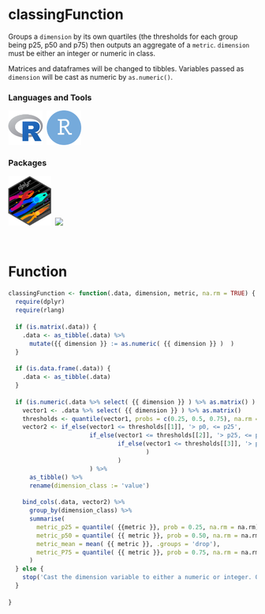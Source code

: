 # classingFunction
Groups a ```dimension``` by its own quartiles (the thresholds for each group being p25, p50 and p75) then outputs an aggregate of a ```metric```. ```dimension``` must be either an integer or numeric in class.

Matrices and dataframes will be changed to tibbles. Variables passed as ```dimension``` will be cast as numeric by ```as.numeric()```.


### Languages and Tools
<div>
  <img src="https://github.com/devicons/devicon/blob/master/icons/r/r-original.svg" title="r" alt="r" width="70" height="70"/>&nbsp;
  <img src="https://github.com/devicons/devicon/blob/master/icons/rstudio/rstudio-original.svg" title="RStudio" alt="RStudio" width="70" height="70"/>&nbsp;
</div>

### Packages
<div>
  <img src="https://github.com/tidyverse/dplyr/raw/main/man/figures/logo.png" height="100" style="max-width: 100%;"/>&nbsp;
  <img src="https://github.com/tidyverse/rlang/raw/main/man/figures/logo.png" height="100" style="max-width: 100%;"/>&nbsp;
</div>
<br>
<br>

# Function
```r
classingFunction <- function(.data, dimension, metric, na.rm = TRUE) {
  require(dplyr)
  require(rlang)
  
  if (is.matrix(.data)) {
    .data <- as_tibble(.data) %>% 
      mutate({{ dimension }} := as.numeric( {{ dimension }} )  )
  }
  
  if (is.data.frame(.data)) {
    .data <- as_tibble(.data)
  }
  
  if (is.numeric(.data %>% select( {{ dimension }} ) %>% as.matrix() )  )   {
    vector1 <- .data %>% select( {{ dimension }} ) %>% as.matrix()
    thresholds <- quantile(vector1, probs = c(0.25, 0.5, 0.75), na.rm = na.rm)
    vector2 <- if_else(vector1 <= thresholds[[1]], '> p0, <= p25',
                       if_else(vector1 <= thresholds[[2]], '> p25, <= p50',
                               if_else(vector1 <= thresholds[[3]], '> p50, <= p75', '> p75, <= p100'
                                       )
                               )
                       ) %>%
      as_tibble() %>%
      rename(dimension_class := 'value') 
    
    bind_cols(.data, vector2) %>% 
      group_by(dimension_class) %>% 
      summarise(
        metric_p25 = quantile( {{metric }}, prob = 0.25, na.rm = na.rm),
        metric_p50 = quantile( {{ metric }}, prob = 0.50, na.rm = na.rm),
        metric_mean = mean( {{ metric }}, .groups = 'drop'),
        metric_P75 = quantile( {{ metric }}, prob = 0.75, na.rm = na.rm)
      )
  } else {
    stop('Cast the dimension variable to either a numeric or integer. Only numerical data is allowed')
  }
  
}


```
